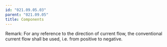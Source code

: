 ```yaml
---
id: "021.09.05.03"
parent: "021.09.05"
title: Components
---
```


Remark: For any reference to the direction of current flow, the conventional
current flow shall be used, i.e. from positive to negative.
